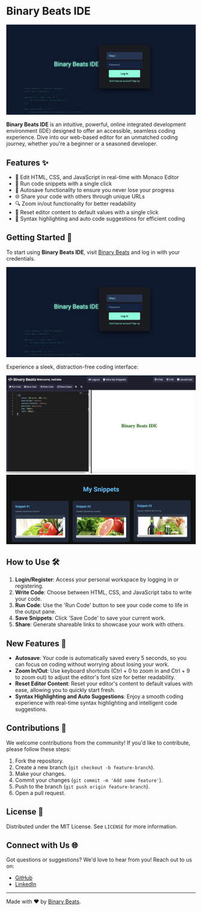 # Binary Beats IDE

![IDE Screenshot](login.png)

**Binary Beats IDE** is an intuitive, powerful, online integrated development environment (IDE) designed to offer an accessible, seamless coding experience. Dive into our web-based editor for an unmatched coding journey, whether you're a beginner or a seasoned developer.

## Features ✨

- 📝 Edit HTML, CSS, and JavaScript in real-time with Monaco Editor
- 🚀 Run code snippets with a single click
- 💾 Autosave functionality to ensure you never lose your progress
- 🌐 Share your code with others through unique URLs
- 🔍 Zoom in/out functionality for better readability
- 🔄 Reset editor content to default values with a single click
- 🎨 Syntax highlighting and auto code suggestions for efficient coding

## Getting Started 🚀

To start using **Binary Beats IDE**, visit [Binary Beats](https://codesage.pythonanywhere.com) and log in with your credentials.

![Login Page Screenshot](login.png)

Experience a sleek, distraction-free coding interface:

![Editor Screenshot](homepage.png)
![View My Snippets](saves.png)

## How to Use 🛠️

1. **Login/Register**: Access your personal workspace by logging in or registering.
2. **Write Code**: Choose between HTML, CSS, and JavaScript tabs to write your code.
3. **Run Code**: Use the 'Run Code' button to see your code come to life in the output pane.
4. **Save Snippets**: Click 'Save Code' to save your current work.
5. **Share**: Generate shareable links to showcase your work with others.

## New Features 🎉

- **Autosave**: Your code is automatically saved every 5 seconds, so you can focus on coding without worrying about losing your work.
- **Zoom In/Out**: Use keyboard shortcuts (Ctrl + 0 to zoom in and Ctrl + 9 to zoom out) to adjust the editor's font size for better readability.
- **Reset Editor Content**: Reset your editor's content to default values with ease, allowing you to quickly start fresh.
- **Syntax Highlighting and Auto Suggestions**: Enjoy a smooth coding experience with real-time syntax highlighting and intelligent code suggestions.

## Contributions 🤝

We welcome contributions from the community! If you'd like to contribute, please follow these steps:

1. Fork the repository.
2. Create a new branch (`git checkout -b feature-branch`).
3. Make your changes.
4. Commit your changes (`git commit -m 'Add some feature'`).
5. Push to the branch (`git push origin feature-branch`).
6. Open a pull request.

## License 📜

Distributed under the MIT License. See `LICENSE` for more information.

## Connect with Us 🌐

Got questions or suggestions? We'd love to hear from you! Reach out to us on:

- [GitHub](https://github.com/mhridoy/Binary-Beats-IDE)
- [LinkedIn](https://linkedin.com/in/mhridoy)

---

Made with ❤️ by [Binary Beats](https://codesage.pythonanywhere.com).
